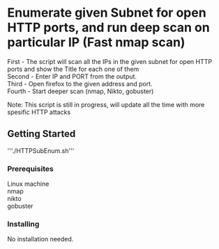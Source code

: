 # Enumerate given Subnet for open HTTP ports, and run deep scan on particular IP (Fast nmap scan)

First  - The script will scan all the IPs in the given subnet for open HTTP ports and show the Title for each one of them <br>
Second - Enter IP and PORT from the output. <br>
Third  - Open firefox to the given address and port. <br>
Fourth  - Start deeper scan (nmap, Nikto, gobuster) <br>

Note: This script is still in progress, will update all the time with more spesific HTTP attacks

## Getting Started

'''./HTTPSubEnum.sh'''

### Prerequisites

Linux machine <br>
nmap <br>
nikto <br>
gobuster <br>

### Installing

No installation needed.



